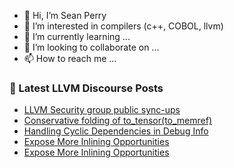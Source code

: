 - 👋 Hi, I’m Sean Perry
- 👀 I’m interested in compilers (c++, COBOL, llvm)
- 🌱 I’m currently learning ...
- 💞️ I’m looking to collaborate on ...
- 📫 How to reach me ...

<!---
s66perry/s66perry is a ✨ special ✨ repository because its `README.md` (this file) appears on your GitHub profile.
You can click the Preview link to take a look at your changes.
--->
### 📕 Latest LLVM Discourse Posts

<!-- DISCOURSE-LLVM:START -->
- [LLVM Security group public sync-ups](https://discourse.llvm.org/t/llvm-security-group-public-sync-ups/62735#post_8)
- [Conservative folding of to_tensor&lpar;to_memref&rpar;](https://discourse.llvm.org/t/conservative-folding-of-to-tensor-to-memref/67777#post_8)
- [Handling Cyclic Dependencies in Debug Info](https://discourse.llvm.org/t/handling-cyclic-dependencies-in-debug-info/67526#post_10)
- [Expose More Inlining Opportunities](https://discourse.llvm.org/t/expose-more-inlining-opportunities/67834#post_2)
- [Expose More Inlining Opportunities](https://discourse.llvm.org/t/expose-more-inlining-opportunities/67834#post_1)
<!-- DISCOURSE-LLVM:END -->

